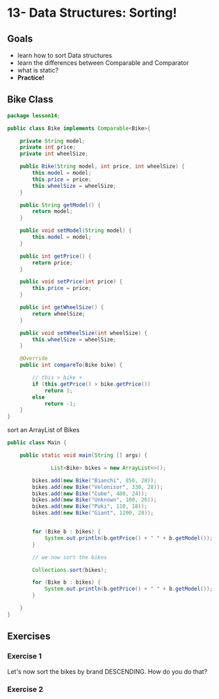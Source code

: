 # 13- Data Structures: Sorting!

<Teacher name="Renato"></Teacher>

## Goals

- learn how to sort Data structures
- learn the differences between Comparable and Comparator
- what is static?
- **Practice!**

## Bike Class

```java
package lesson14;

public class Bike implements Comparable<Bike>{

    private String model;
    private int price;
    private int wheelSize;

    public Bike(String model, int price, int wheelSize) {
        this.model = model;
        this.price = price;
        this.wheelSize = wheelSize;
    }

    public String getModel() {
        return model;
    }

    public void setModel(String model) {
        this.model = model;
    }

    public int getPrice() {
        return price;
    }

    public void setPrice(int price) {
        this.price = price;
    }

    public int getWheelSize() {
        return wheelSize;
    }

    public void setWheelSize(int wheelSize) {
        this.wheelSize = wheelSize;
    }

    @Override
    public int compareTo(Bike bike) {

        // this > bike +
        if (this.getPrice() > bike.getPrice())
            return 1;
        else
            return -1;
    }
}
```
sort an ArrayList of Bikes

```java
public class Main {

    public static void main(String [] args) {

              List<Bike> bikes = new ArrayList<>();

        bikes.add(new Bike("Bianchi", 850, 28));
        bikes.add(new Bike("Velonisor", 330, 28));
        bikes.add(new Bike("Cube", 400, 24));
        bikes.add(new Bike("Unknown", 100, 26));
        bikes.add(new Bike("Puki", 110, 18));
        bikes.add(new Bike("Giant", 1200, 28));


        for (Bike b : bikes) {
            System.out.println(b.getPrice() + " " + b.getModel());
        }

        // we now sort the bikes

        Collections.sort(bikes);

        for (Bike b : bikes) {
            System.out.println(b.getPrice() + " " + b.getModel());
        }

    }
}
```


## Exercises

### Exercise 1

Let's now sort the bikes by brand DESCENDING. How do you do that?

### Exercise 2




